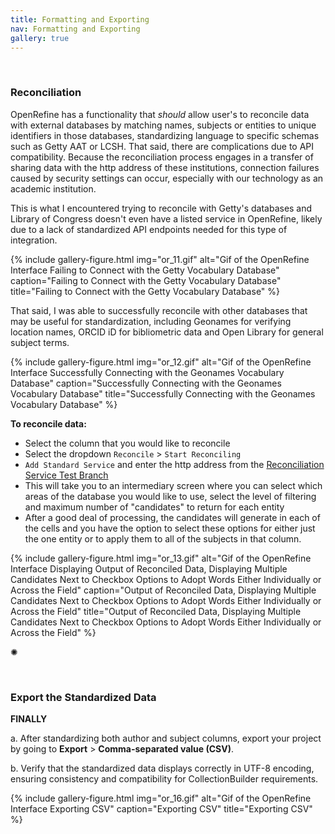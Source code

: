 ```yaml
---
title: Formatting and Exporting
nav: Formatting and Exporting
gallery: true
---
```


<br>

### Reconciliation

OpenRefine has a functionality that *should* allow user's to reconcile data with external databases by matching names, subjects or entities to unique identifiers in those databases, standardizing language to specific schemas such as Getty AAT or LCSH. That said, there are complications due to API compatibility. Because the reconciliation process engages in a transfer of sharing data with the http address of these institutions, connection failures caused by security settings can occur, especially with our technology as an academic institution. 

This is what I encountered trying to reconcile with Getty's databases and Library of Congress doesn't even have a listed service in OpenRefine, likely due to a lack of standardized API endpoints needed for this type of integration. 

{% include gallery-figure.html img="or_11.gif" alt="Gif of the OpenRefine Interface Failing to Connect with the Getty Vocabulary Database" caption="Failing to Connect with the Getty Vocabulary Database" title="Failing to Connect with the Getty Vocabulary Database" %}

That said, I was able to successfully reconcile with other databases that may be useful for standardization, including Geonames for verifying location names, ORCID iD for bibliometric data and Open Library for general subject terms. 

{% include gallery-figure.html img="or_12.gif" alt="Gif of the OpenRefine Interface Successfully Connecting with the Geonames Vocabulary Database" caption="Successfully Connecting with the Geonames Vocabulary Database" title="Successfully Connecting with the Geonames Vocabulary Database" %}

**To reconcile data:**

- Select the column that you would like to reconcile
- Select the dropdown `Reconcile` > `Start Reconciling`
- `Add Standard Service` and enter the http address from the [Reconciliation Service Test Branch](https://reconciliation-api.github.io/testbench/#/)
- This will take you to an intermediary screen where you can select which areas of the database you would like to use, select the level of filtering and maximum number of "candidates" to return for each entity
- After a good deal of processing, the candidates will generate in each of the cells and you have the option to select these options for either just the one entity or to apply them to all of the subjects in that column. 

{% include gallery-figure.html img="or_13.gif" alt="Gif of the OpenRefine Interface Displaying Output of Reconciled Data, Displaying Multiple Candidates Next to Checkbox Options to Adopt Words Either Individually or Across the Field" caption="Output of Reconciled Data, Displaying Multiple Candidates Next to Checkbox Options to Adopt Words Either Individually or Across the Field" title="Output of Reconciled Data, Displaying Multiple Candidates Next to Checkbox Options to Adopt Words Either Individually or Across the Field" %}

<div class="symbol-container">
    <p class="symbol">&#10042;</p>
</div>

<br>

### Export the Standardized Data

**FINALLY**

a. After standardizing both author and subject columns, export your project by going to **Export** > **Comma-separated value (CSV)**.

b. Verify that the standardized data displays correctly in UTF-8 encoding, ensuring consistency and compatibility for CollectionBuilder requirements.

{% include gallery-figure.html img="or_16.gif" alt="Gif of the OpenRefine Interface Exporting CSV" caption="Exporting CSV" title="Exporting CSV" %}